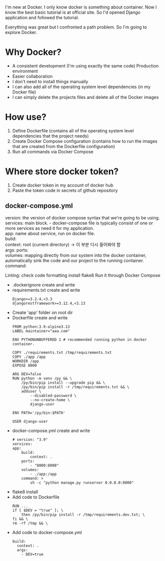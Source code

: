 I'm new at Docker. I only know docker is something about container.
Now I know the best basic tutorial is at official site.
So I'd opened Django application and followed the tutorial.

Everything was great but I confronted a path problem. So I'm going to explore Docker.

# Why Docker?
- A consistent development (I'm using exactly the same code) Production environment
- Easier collaboration
- I don't need to install things manually
- I can also add all of the operating system level dependencies (in my Docker file)
- I can simply delete the projects files and delete all of the Docker images

# How use?
1. Define Dockerfile (contains all of the operating system level dependencies that the project needs)
2. Create Docker Compose configuration (contains how to run the images that are created from the Dockerfile configuration)
3. Run all commands via Docker Compose

# Where store docker token?
1. Create docker token in my account of docker hub
2. Paste the token code in secrets of github repository

## docker-compose.yml
version: the version of docker compose syntax that we're going to be using.   
services: main block. - docker-compose file is typically consist of one or more services as need it for my application.   
app: name about service, run on docker file.   
build:   
  context: root (current directory) -> 이 부분 다시 들어봐야 함   
  args:
ports:   
volumes: mapping directly from our system into the docker container, automatically sink the code and our project to the running container.  
command: 

Linting: check code formatting
    install flake8
    Run it through Docker Compose


- .dockerignore create and write
- requirements.txt create and write
    ```
    Django>=3.2.4,<3.3
    djangorestframework>=3.12.4,<3.13
    ```
- Create 'app' folder on root dir
- Dockerfile create and write 
    ```
    FROM python:3.9-alpine3.13
    LABEL maintainer="aaa.com"

    ENV PYTHONUNBUFFERED 1 # recommended running python in docker container.

    COPY ./requirements.txt /tmp/requirements.txt  
    COPY ./app /app  
    WORKDIR /app
    EXPOSE 8000

    ARG DEV=false
    RUN python -m venv /py && \
        /py/bin/pip install --upgrade pip && \
        /py/bin/pip install -r /tmp/requirements.txt && \
        adduser \
            --disabled-password \
            --no-create-home \
            django-user 

    ENV PATH='/py/bin:$PATH'

    USER django-user
    ```
- docker-compose.yml create and write
    ```
    # version: "3.9"
    services:
    app:
        build:
            context: .
        ports:
            - "8000:8000"
        volumes:
            - ./app:/app 
        command: >
            sh -c "python manage.py runserver 0.0.0.0:8000"
    ```
- flake8 install
- Add code to Dockerfile
    ```
    RUN ...
    if [ $DEV = "true" ]; \ 
        then /py/bin/pip install -r /tmp/requirements.dev.txt; \
    fi && \
    rm -rf /tmp && \
    ```
- Add code to docker-compose.yml
    ```
    build:
      context: .
      args:
        - DEV=true
    ```

